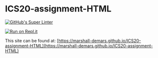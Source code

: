 # ICS20-assignment-HTML

[![GitHub's Super Linter](https://github.com/marshall-demars/ICS20-assignment-HTML/workflows/GitHub's%20Super%20Linter/badge.svg)](https://github.com/marshall-demars/ICS20-assignment-HTML/actions)

[![Run on Repl.it](https://repl.it/badge/github/marshall-demars/ICS20-assignment-HTML)](https://repl.it/github/marshall-demars/ICS20-assignment-HTML)

This site can be found at: [https://marshall-demars.github.io/ICS20-assignment-HTML](https://marshall-demars.github.io/ICS20-assignment-HTML)
